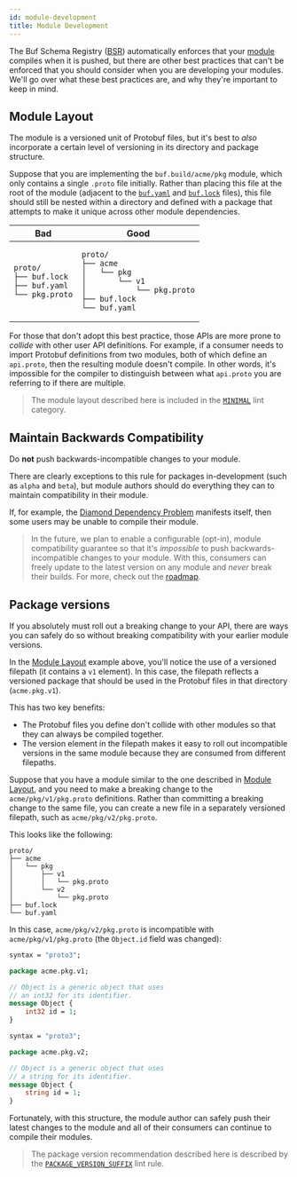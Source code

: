 ```yaml
---
id: module-development
title: Module Development
---
```


The Buf Schema Registry ([BSR](../bsr/overview.mdx)) automatically enforces that your
[module](../bsr/overview.mdx#module) compiles when it is pushed, but there are other best practices
that can't be enforced that you should consider when you are developing your modules. We'll go
over what these best practices are, and why they're important to keep in mind.

## Module Layout

The module is a versioned unit of Protobuf files, but it's best to *also* incorporate
a certain level of versioning in its directory and package structure.

Suppose that you are implementing the `buf.build/acme/pkg` module, which only contains a single `.proto`
file initially. Rather than placing this file at the root of the module (adjacent to the
[`buf.yaml`](../configuration/v1/buf-yaml.md) and [`buf.lock`](../configuration/v1/buf-lock.md)
files), this file should still be nested within a directory and defined with a package that attempts to make
it unique across other module dependencies.

<table>
<thead><tr><th>Bad</th><th>Good</th></tr></thead>
<tbody>
<tr><td>

```
proto/
├── buf.lock
├── buf.yaml
└── pkg.proto
```

</td><td>

```
proto/
├── acme
│   └── pkg
│       └── v1
│           └── pkg.proto
├── buf.lock
└── buf.yaml
```

</td></tr>
</tbody></table>

For those that don't adopt this best practice, those APIs are more prone to *collide* with
other user API definitions. For example, if a consumer needs to import Protobuf definitions
from two modules, both of which define an `api.proto`, then the resulting module doesn't
compile. In other words, it's impossible for the compiler to distinguish between what
`api.proto` you are referring to if there are multiple.

> The module layout described here is included in the [`MINIMAL`](../lint/rules.md#minimal) lint
> category.

## Maintain Backwards Compatibility

Do **not** push backwards-incompatible changes to your module.

There are clearly exceptions to this rule for packages in-development (such as `alpha` and `beta`),
but module authors should do everything they can to maintain compatibility in their module.

If, for example, the [Diamond Dependency Problem](https://en.wikipedia.org/wiki/Dependency_hell)
manifests itself, then some users may be unable to compile their module.

> In the future, we plan to enable a configurable (opt-in), module compatibility
> guarantee so that it's *impossible* to push backwards-incompatible changes to your
> module. With this, consumers can freely update to the latest version on any module
> and *never* break their builds. For more, check out the [roadmap](../roadmap.md).

## Package versions

If you absolutely must roll out a breaking change to your API, there are ways you can safely do
so without breaking compatibility with your earlier module versions.

In the [Module Layout](#module-layout) example above, you'll notice the use of
a versioned filepath (it contains a `v1` element). In this case, the filepath reflects
a versioned package that should be used in the Protobuf files in that directory
(`acme.pkg.v1`).

This has two key benefits:

* The Protobuf files you define don't collide with other modules so that they can always be
  compiled together.
* The version element in the filepath makes it easy to roll out incompatible versions in the
  same module because they are consumed from different filepaths.

Suppose that you have a module similar to the one described in [Module Layout](#module-layout),
and you need to make a breaking change to the `acme/pkg/v1/pkg.proto` definitions. Rather
than committing a breaking change to the same file, you can create a new file in a separately
versioned filepath, such as `acme/pkg/v2/pkg.proto`.

This looks like the following:

```
proto/
├── acme
│   └── pkg
│       ├── v1
│       │   └── pkg.proto
│       └── v2
│           └── pkg.proto
├── buf.lock
└── buf.yaml
```

In this case, `acme/pkg/v2/pkg.proto` is incompatible with `acme/pkg/v1/pkg.proto` (the `Object.id` field
was changed):

```protobuf title="acme/pkg/v1/pkg.proto"
syntax = "proto3";

package acme.pkg.v1;

// Object is a generic object that uses
// an int32 for its identifier.
message Object {
    int32 id = 1;
}
```

```protobuf title="acme/pkg/v2/pkg.proto"
syntax = "proto3";

package acme.pkg.v2;

// Object is a generic object that uses
// a string for its identifier.
message Object {
    string id = 1;
}
```

Fortunately, with this structure, the module author can safely push their latest changes to the module
and all of their consumers can continue to compile their modules.

> The package version recommendation described here is described by the [`PACKAGE_VERSION_SUFFIX`](../lint/rules.md#package_version_suffix)
> lint rule.

